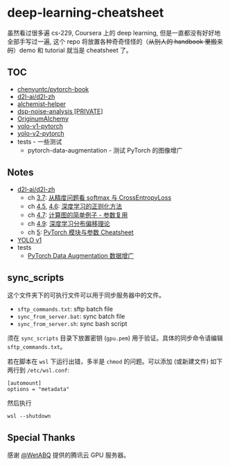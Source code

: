 # deep-learning-cheatsheet

虽然看过很多遍 cs-229, Coursera 上的 deep learning, 但是一直都没有好好地全部手写过一遍, 这个 repo 将放置各种奇奇怪怪的（~~从别人的 handbook 里搬来的~~）demo 和 tutorial 就当是 cheatsheet 了。

## TOC

* [chenyuntc/pytorch-book](https://github.com/chenyuntc/pytorch-book)
* [d2l-ai/d2l-zh](https://github.com/d2l-ai/d2l-zh)
* [alchemist-helper](https://github.com/JeffersonQin/alchemist-helper)
* [dsp-noise-analysis [PRIVATE]](https://github.com/JeffersonQin/c919-noise-analysis)
* [OriginumAlchemy](https://github.com/JeffersonQin/OriginumAlchemy)
* [yolo-v1-pytorch](https://github.com/JeffersonQin/yolo-v1-pytorch)
* [yolo-v2-pytorch](https://github.com/JeffersonQin/yolo-v2-pytorch)
* tests - 一些测试
  * pytorch-data-augmentation - 测试 PyTorch 的图像增广

## Notes

* [d2l-ai/d2l-zh](https://github.com/d2l-ai/d2l-zh)
  * ch [3.7](https://zh-v2.d2l.ai/chapter_linear-networks/softmax-regression-concise.html): [从精度问题看 softmax 与 CrossEntropyLoss](https://gyrojeff.top/index.php/archives/%E4%BB%8E%E7%B2%BE%E5%BA%A6%E9%97%AE%E9%A2%98%E7%9C%8B-softmax-%E4%B8%8E-CrossEntropyLoss/)
  * ch [4.5](https://zh-v2.d2l.ai/chapter_multilayer-perceptrons/weight-decay.html), [4.6](https://zh-v2.d2l.ai/chapter_multilayer-perceptrons/dropout.html): [深度学习的正则化方法](https://gyrojeff.top/index.php/archives/deep-learning-regularization-methods/)
  * ch [4.7](https://zh-v2.d2l.ai/chapter_multilayer-perceptrons/backprop.html): [计算图的简单例子 - 参数复用](https://gyrojeff.top/index.php/archives/%E8%AE%A1%E7%AE%97%E5%9B%BE%E7%9A%84%E7%AE%80%E5%8D%95%E4%BE%8B%E5%AD%90-%E5%8F%82%E6%95%B0%E5%A4%8D%E7%94%A8/)
  * ch [4.9](https://zh-v2.d2l.ai/chapter_multilayer-perceptrons/environment.html): [深度学习分布偏移理论](https://gyrojeff.top/index.php/archives/%E6%B7%B1%E5%BA%A6%E5%AD%A6%E4%B9%A0%E5%88%86%E5%B8%83%E5%81%8F%E7%A7%BB%E7%90%86%E8%AE%BA/)
  * ch [5](https://zh-v2.d2l.ai/chapter_deep-learning-computation/index.html): [PyTorch 模块与参数 Cheatsheet](https://gyrojeff.top/index.php/archives/PyTorch-%E6%A8%A1%E5%9D%97%E4%B8%8E%E5%8F%82%E6%95%B0-Cheatsheet/)
* [YOLO v1](https://gyrojeff.top/index.php/archives/%E8%AF%BB%E8%AE%BA%E6%96%87YOLO-v1/)
* tests
  * [PyTorch Data Augmentation 数据增广](https://gyrojeff.top/index.php/archives/PyTorch-Data-Augmentation-%E6%95%B0%E6%8D%AE%E5%A2%9E%E5%B9%BF/)

## sync_scripts

这个文件夹下的可执行文件可以用于同步服务器中的文件。

* `sftp_commands.txt`: sftp batch file
* `sync_from_server.bat`: sync batch file
* `sync_from_server.sh`: sync bash script

须在 `sync_scripts` 目录下放置密钥 (`gpu.pem`) 用于验证。具体的同步命令请编辑 `sftp_commands.txt`。

若在脚本在 `wsl` 下运行出错，多半是 `chmod` 的问题。可以添加 (或新建文件) 如下两行到 `/etc/wsl.conf`:

```
[automount]
options = "metadata"
```

然后执行

```
wsl --shutdown
```

## Special Thanks

感谢 [@WetABQ](https://github.com/WetABQ) 提供的腾讯云 GPU 服务器。
